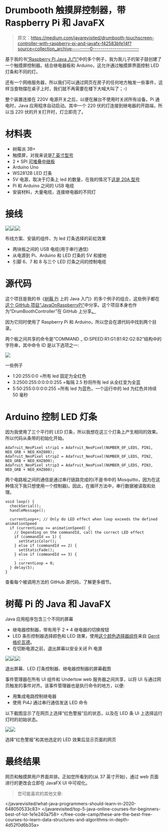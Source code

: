 # Drumbooth 触摸屏控制器，带 Raspberry Pi 和 JavaFX

> 原文：<https://medium.com/javarevisited/drumbooth-touchscreen-controller-with-raspberry-pi-and-javafx-f42583bfe14f?source=collection_archive---------0----------------------->

基于我的书[“Raspberry Pi Java 入门”](https://webtechie.be/books/)中的多个例子，我为我儿子的架子鼓创建了一个触摸屏控制器。结合继电器板和 Arduino，这允许通过触摸屏界面控制 LED 灯条和不同的灯。

还有一个网络服务器，所以我们可以通过网页在房子的任何地方触发一些事件，这样当食物摆在桌子上时，我们就不再需要在楼下大喊大叫了；-)

整个装置连接在 220V 电源开关之后，以便在展台不使用时关闭所有设备。Pi 通电时，Java 应用程序自动启动。其中一个 220 伏的灯连接到继电器的开路端，所以当 220 伏的开关打开时，灯立即亮了。

# 材料表

*   树莓派 3B+
*   触摸屏，对我来说是[7 英寸型号](https://www.kiwi-electronics.nl/raspberry-pi/hdmi-7-inch-800x480-display-backpack-met-touchscreen)
*   2 * SPI [可堆叠中继板](https://www.amazon.com/gp/product/B07Q2P9D7K/ref=ppx_yo_dt_b_asin_title_o00_s00?ie=UTF8&psc=1)
*   Arduino Uno
*   WS2812B LED 灯条
*   5V 电源，取决于灯条上 led 的数量，在我的情况下[这是 20A 型号](https://www.dx.com/p/5v-20a-led-monitoring-constant-voltage-power-supply-switch-ac-90-264v-2055437)
*   Pi 和 Arduino 之间的 USB 电缆
*   安装材料，大量电缆，连接继电器的不同灯

# 接线

![](img/82c5c4c15eb13021294d18535b077b94.png)![](img/cd2c3d8d1b6d524e5127a280cf92a462.png)![](img/c983f4252d021774f63ea9494785e4b2.png)

布线方案、安装的组件、为 led 灯条选择的彩虹效果

*   两块板之间的 USB 电缆(用于串行通信)
*   从电源到 Pi、Arduino 和 LED 灯条的 5V 和接地
*   引脚 6、7 和 8 与三个 LED 灯条之间的控制电缆

# 源代码

这个项目是我的书《[树莓 Pi](https://webtechie.be/books/) 上的 Java 入门》的多个例子的组合，这些例子都在[这个 GitHub 项目“JavaOnRaspberryPi”](https://github.com/FDelporte/JavaOnRaspberryPi)中分享。这个项目本身也作为“DrumBoothController”在 GitHub 上分享[。](https://github.com/FDelporte/DrumBoothController)

因为它同时使用了 Raspberry Pi 和 Arduino，所以您会在源代码中找到两个目录。

两个板之间共享的命令是“COMMAND _ ID:SPEED:R1:G1:B1:R2:G2:B2”结构中的字符串，其中命令 ID 是以下选项之一:

![](img/9ce5c00fcd0e3dc048159ace6bd80e55.png)

一些例子

*   1:20:255:0:0 =所有 led 固定为全红色
*   3:2500:255:0:0:0:0:255 =每隔 2.5 秒将所有 led 从全红变为全蓝
*   5:50:255:0:0:0:0:255 =所有 led 为蓝色，一个运行中的 led 为红色并持续 50 毫秒

# Arduino 控制 LED 灯条

因为我使用了三个平行的 LED 灯条，所以我想在这三个灯条上产生相同的效果。所以代码从条带的初始化开始。

```
Adafruit_NeoPixel strip1 = Adafruit_NeoPixel(NUMBER_OF_LEDS, PIN1, NEO_GRB + NEO_KHZ800);
Adafruit_NeoPixel strip2 = Adafruit_NeoPixel(NUMBER_OF_LEDS, PIN2, NEO_GRB + NEO_KHZ800);
Adafruit_NeoPixel strip3 = Adafruit_NeoPixel(NUMBER_OF_LEDS, PIN3, NEO_GRB + NEO_KHZ800);
```

两个电路板之间的通信是通过串行链路完成的(不是书中的 Mosquitto，因为在这种情况下我只想使用一个控制器)。因此，在循环方法中，串行数据被读取和处理。

```
void loop() {  
  checkSerial();
  handleMessage();

  currentLoop++; // Only do LED effect when loop exceeds the defined animationSpeed
  if (currentLoop >= animationSpeed) {
    // Depending on the commandId, call the correct LED effect
    if (commandId == 1) {
      setStaticColor();
    } else if (commandId == 2) {
      setStaticFade();
    } else if (commandId == 3) {
      ...
    } currentLoop = 0;
  } delay(5);
}
```

查看每个被调用方法的 GitHub 源代码，了解更多细节。

# 树莓 Pi 的 Java 和 JavaFX

Java 应用程序包含三个不同的屏幕

*   继电器控制器，带有用于 2 * 4 继电器的切换按钮
*   LED 条形控制器选择颜色和 LED 效果，使用[这个颜色选择器组件](https://harmoniccode.blogspot.com/2016/03/friday-fun-xxiv.html)来自 [Gerrit 格伦瓦德](https://twitter.com/hansolo_)。
*   在切断电源之前，退出屏幕以安全关闭 Pi 电源

![](img/6f9d94940a443ce55095207d17012303.png)![](img/05928bec285d193acf564529a7a2a326.png)![](img/200ec4c37217065160b4e9b5585629e6.png)

退出屏幕、LED 灯条控制器、继电器控制器的屏幕截图

事件管理器在所有 UI 组件和 Undertow web 服务器之间共享，以将 UI 与通过网页触发的事件对齐。该事件管理器也是执行命令的地方，以便:

*   用集成电路控制继电器
*   使用 Pi4J 通过串行通信发送 LED 命令

以下截图显示了在网页上选择“红色警报”后的状态，以及在 LED 条 UI 上选择运行灯时的初始状态。

![](img/b8596e1e055a1d8be3ced2eb1a657579.png)![](img/aee867aae79eeb8a57d3dbed229a7846.png)

选择“红色警报”和其他选定的 LED 效果后显示页面的网页

# 最终结果

网页和触摸屏用户界面并排。正如您所看到的(从 37 英寸开始)，通过 web 页面进行的更改会立即在 JavaFX UI 中可视化。

> 您可能喜欢的其他文章:

</javarevisited/what-java-programmers-should-learn-in-2020-648050533c83>  </javarevisited/top-5-java-online-courses-for-beginners-best-of-lot-1e1e240a758>  </free-code-camp/these-are-the-best-free-courses-to-learn-data-structures-and-algorithms-in-depth-4d52f0d6b35a> 